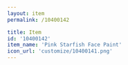 ```yaml
---
layout: item
permalink: /10400142

title: Item
id: '10400142'
item_name: 'Pink Starfish Face Paint'
icon_url: 'customize/10400141.png'
---
```

